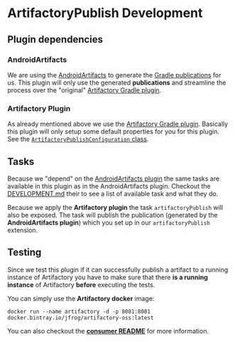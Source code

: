 # ArtifactoryPublish Development

## Plugin dependencies
### AndroidArtifacts
We are using the [AndroidArtifacts](https://github.com/StefMa/AndroidArtifacts/) to generate the [Gradle publications](https://docs.gradle.org/5.0/userguide/publishing_maven.html)
for us. This plugin will only use the generated **publications** and streamline the process over the "original" [Artifactory Gradle plugin](https://www.jfrog.com/confluence/display/RTF/Gradle+Artifactory+Plugin).

### Artifactory Plugin
As already mentioned above we use the [Artifactory Gradle plugin](https://www.jfrog.com/confluence/display/RTF/Gradle+Artifactory+Plugin).
Basically this plugin will only setup some default properties for you for this plugin. 
See the [`ArtifactoryPublishConfiguration` class](https://github.com/StefMa/ArtifactoryPublish/blob/1341ccdc82d1034151aab68ccefb7568e0bbb471/src/main/groovy/guru/stefma/artifactorypublish/ArtifactoryPublishConfiguration.groovy).

## Tasks
Because we "depend" on the [AndroidArtifacts plugin](https://github.com/StefMa/AndroidArtifacts/) the same tasks are available in this plugin
as in the AndroidArtifacts plugin. Checkout the [DEVELOPMENT.md](https://github.com/StefMa/AndroidArtifacts/blob/e90023b015f40ea0f268bd44df9280cacd7ca481/DEVELOPMENT.md) their 
to see a list of available task and what they do.

Because we apply the **Artifactory plugin** the task `artifactoryPublish` will also be exposed.
The task will publish the publication (generated by the **AndroidArtifacts plugin**) which you
set up in our `artifactoryPublish` extension.

## Testing
Since we test this plugin if it can successfully publish a artifact to a running instance of Artifactory you have to make sure
that there **is a running instance** of Artifactory **before** executing the tests.

You can simply use the **Artifactory docker** image:
```
docker run --name artifactory -d -p 8081:8081 docker.bintray.io/jfrog/artifactory-oss:latest
```
You can also checkout the [**consumer README**](subprojects/consumer/README.md) for more information.
